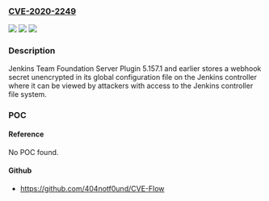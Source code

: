 ### [CVE-2020-2249](https://cve.mitre.org/cgi-bin/cvename.cgi?name=CVE-2020-2249)
![](https://img.shields.io/static/v1?label=Product&message=Jenkins%20Team%20Foundation%20Server%20Plugin&color=blue)
![](https://img.shields.io/static/v1?label=Version&message=%3C%3D%205.157.1%20&color=brighgreen)
![](https://img.shields.io/static/v1?label=Vulnerability&message=CWE-256%3A%20Unprotected%20Storage%20of%20Credentials&color=brighgreen)

### Description

Jenkins Team Foundation Server Plugin 5.157.1 and earlier stores a webhook secret unencrypted in its global configuration file on the Jenkins controller where it can be viewed by attackers with access to the Jenkins controller file system.

### POC

#### Reference
No POC found.

#### Github
- https://github.com/404notf0und/CVE-Flow


